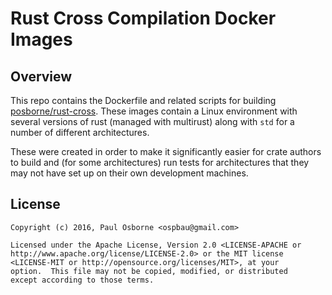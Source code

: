 Rust Cross Compilation Docker Images
====================================

Overview
--------

This repo contains the Dockerfile and related scripts for building
[posborne/rust-cross][rust-cross].  These images contain a Linux
environment with several versions of rust (managed with multirust)
along with `std` for a number of different architectures.

These were created in order to make it significantly easier for crate
authors to build and (for some architectures) run tests for
architectures that they may not have set up on their own development
machines.

[rust-cross]: https://hub.docker.com/r/posborne/rust-cross/

License
-------

```
Copyright (c) 2016, Paul Osborne <ospbau@gmail.com>

Licensed under the Apache License, Version 2.0 <LICENSE-APACHE or
http://www.apache.org/license/LICENSE-2.0> or the MIT license
<LICENSE-MIT or http://opensource.org/licenses/MIT>, at your
option.  This file may not be copied, modified, or distributed
except according to those terms.
```

